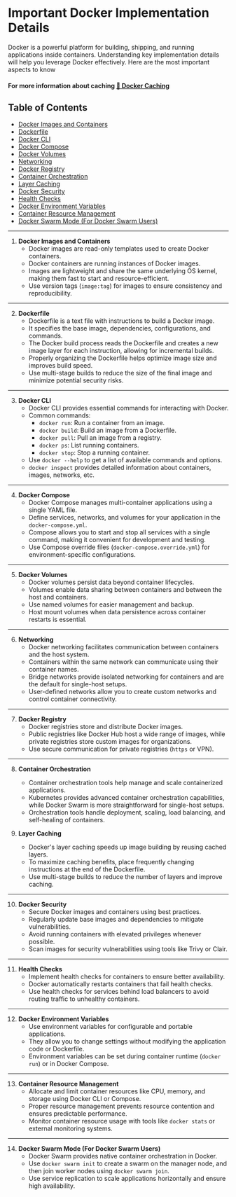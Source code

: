 # Important Docker Implementation Details

Docker is a powerful platform for building, shipping, and running applications inside containers. Understanding key implementation details will help you leverage Docker effectively. Here are the most important aspects to know

#### For more information about caching [ 🔗 Docker Caching ](./docker_caching.md)

## Table of Contents

- [Docker Images and Containers](#docker-images-and-containers)
- [Dockerfile](#dockerfile)
- [Docker CLI](#docker-cli)
- [Docker Compose](#docker-compose)
- [Docker Volumes](#docker-volumes)
- [Networking](#networking)
- [Docker Registry](#docker-registry)
- [Container Orchestration](#container-orchestration)
- [Layer Caching](#layer-caching)
- [Docker Security](#docker-security)
- [Health Checks](#health-checks)
- [Docker Environment Variables](#docker-environment-variables)
- [Container Resource Management](#container-resource-management)
- [Docker Swarm Mode (For Docker Swarm Users)](#docker-swarm-mode-for-docker-swarm-users)


--- 
1. **Docker Images and Containers**
   - Docker images are read-only templates used to create Docker containers.
   - Docker containers are running instances of Docker images.
   - Images are lightweight and share the same underlying OS kernel, making them fast to start and resource-efficient.
   - Use version tags (`image:tag`) for images to ensure consistency and reproducibility.
---

2. **Dockerfile**
   - Dockerfile is a text file with instructions to build a Docker image.
   - It specifies the base image, dependencies, configurations, and commands.
   - The Docker build process reads the Dockerfile and creates a new image layer for each instruction, allowing for incremental builds.
   - Properly organizing the Dockerfile helps optimize image size and improves build speed.
   - Use multi-stage builds to reduce the size of the final image and minimize potential security risks.
---

3. **Docker CLI**
   - Docker CLI provides essential commands for interacting with Docker.
   - Common commands:
     - `docker run`: Run a container from an image.
     - `docker build`: Build an image from a Dockerfile.
     - `docker pull`: Pull an image from a registry.
     - `docker ps`: List running containers.
     - `docker stop`: Stop a running container.
   - Use `docker --help` to get a list of available commands and options.
   - `docker inspect` provides detailed information about containers, images, networks, etc.
---

4. **Docker Compose**
   - Docker Compose manages multi-container applications using a single YAML file.
   - Define services, networks, and volumes for your application in the `docker-compose.yml`.
   - Compose allows you to start and stop all services with a single command, making it convenient for development and testing.
   - Use Compose override files (`docker-compose.override.yml`) for environment-specific configurations.
---

5. **Docker Volumes**
   - Docker volumes persist data beyond container lifecycles.
   - Volumes enable data sharing between containers and between the host and containers.
   - Use named volumes for easier management and backup.
   - Host mount volumes when data persistence across container restarts is essential.
---

6. **Networking**
   - Docker networking facilitates communication between containers and the host system.
   - Containers within the same network can communicate using their container names.
   - Bridge networks provide isolated networking for containers and are the default for single-host setups.
   - User-defined networks allow you to create custom networks and control container connectivity.
---

7. **Docker Registry**
   - Docker registries store and distribute Docker images.
   - Public registries like Docker Hub host a wide range of images, while private registries store custom images for organizations.
   - Use secure communication for private registries (`https` or VPN).
---

8. **Container Orchestration**
   - Container orchestration tools help manage and scale containerized applications.
   - Kubernetes provides advanced container orchestration capabilities, while Docker Swarm is more straightforward for single-host setups.
   - Orchestration tools handle deployment, scaling, load balancing, and self-healing of containers.

9. **Layer Caching**
   - Docker's layer caching speeds up image building by reusing cached layers.
   - To maximize caching benefits, place frequently changing instructions at the end of the Dockerfile.
   - Use multi-stage builds to reduce the number of layers and improve caching.
---

10. **Docker Security**
    - Secure Docker images and containers using best practices.
    - Regularly update base images and dependencies to mitigate vulnerabilities.
    - Avoid running containers with elevated privileges whenever possible.
    - Scan images for security vulnerabilities using tools like Trivy or Clair.
---

11. **Health Checks**
    - Implement health checks for containers to ensure better availability.
    - Docker automatically restarts containers that fail health checks.
    - Use health checks for services behind load balancers to avoid routing traffic to unhealthy containers.
---

12. **Docker Environment Variables**
    - Use environment variables for configurable and portable applications.
    - They allow you to change settings without modifying the application code or Dockerfile.
    - Environment variables can be set during container runtime (`docker run`) or in Docker Compose.
---

13. **Container Resource Management**
    - Allocate and limit container resources like CPU, memory, and storage using Docker CLI or Compose.
    - Proper resource management prevents resource contention and ensures predictable performance.
    - Monitor container resource usage with tools like `docker stats` or external monitoring systems.
---

14. **Docker Swarm Mode (For Docker Swarm Users)**
    - Docker Swarm provides native container orchestration in Docker.
    - Use `docker swarm init` to create a swarm on the manager node, and then join worker nodes using `docker swarm join`.
    - Use service replication to scale applications horizontally and ensure high availability.


